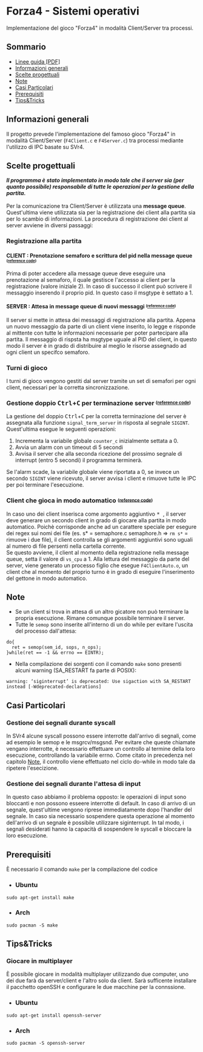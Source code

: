 # Forza4 - Sistemi operativi
Implementazione del gioco "Forza4" in modalità Client/Server tra processi.

## Sommario
* [Linee guida [PDF]](Doc/2022-23ElaboratoSystemCall.pdf)
* [Informazioni generali](#informazioni-generali)
* [Scelte progettuali](#scelte-progettuali)
* [Note](#note)
* [Casi Particolari](#casi-particolari)
* [Prerequisiti](#prerequisiti)
* [Tips&Tricks](#tips&triks)

## Informazioni generali
Il progetto prevede l'implementazione del famoso gioco "Forza4" in modalità Client/Server (```F4Client.c``` e ```F4Server.c```) tra processi mediante l'utilizzo di IPC basate su SVr4.

## Scelte progettuali
***Il programma è stato implementato in modo tale che il server sia (per quanto possibile) responsabile di tutte le operazioni per la gestione della partita.***<br><br>
Per la comunicazione tra Client/Server è utilizzata una **message queue**. Quest'ultima viene utilizzata sia per la registrazione dei client alla partita sia per lo scambio di informazioni. La procedura di registrazione dei client al server avviene in diversi passaggi:
### Registrazione alla partita
#### CLIENT : Prenotazione semaforo e scrittura del pid nella message queue <sup><sub>([reference code](https://github.com/Phil-Peret/ElaboratoSO/blob/da4bfc393a1c99d7fff16d4af7d4908eb8de48f8/F4Client.c#L202-L207))</sub></sup>
Prima di poter accedere alla message queue deve eseguire una prenotazione al semaforo, il quale gestisce l'accesso ai client per la registrazione (valore iniziale 2). In caso di successo il client può scrivere il messaggio inserendo il proprio pid. In questo caso il msgtype è settato a 1. 
#### SERVER : Attesa in message queue di nuovi messaggi <sup><sub>([reference code](https://github.com/Phil-Peret/ElaboratoSO/blob/c27a4536276f16b026af7afcb3efffe40d8bff1a/F4Server.c#L239-L272))</sub></sup>
Il server si mette in attesa dei messaggi di registrazione alla partita. Appena un nuovo messaggio da parte di un client viene inserito, lo legge e risponde al mittente con tutte le informazioni necessarie per poter partecipare alla partita. Il messaggio di rispsta ha msgtype uguale al PID del client, in questo modo il server è in grado di distribuire al meglio le risorse assegnado ad ogni client un specifco semaforo.
### Turni di gioco
I turni di gioco vengono gestiti dal server tramite un set di semafori per ogni client, necessari per la corretta sincronizzazione.

### Gestione doppio <kbd>Ctrl</kbd>+<kbd>C</kbd> per terminazione server <sup><sub>([reference code](https://github.com/Phil-Peret/ElaboratoSO/blob/1a1804c8deef69775ce23bc0480be666b0c4aa3f/F4Client.c#L117-L146))</sub></sup>
La gestione del doppio <kbd>Ctrl</kbd>+<kbd>C</kbd> per la corretta terminazione del server è assegnata alla funzione ```signal_term_server``` in risposta al segnale ```SIGINT```. Quest'ultima esegue le seguenti operazioni:
1. Incrementa la variabile globale ```counter_c``` inizialmente settata a 0.  
2. Avvia un alarm con un timeout di 5 secondi 
3. Avvisa il server che alla seconda ricezione del prossimo segnale di interrupt (entro 5 secondi) il programma terminerà. 

Se l'alarm scade, la variabile globale viene riportata a 0, se invece un secondo ```SIGINT``` viene ricevuto, il server avvisa i client e rimuove tutte le IPC per poi terminare l'esecuzione.

### Client che gioca in modo automatico <sup><sub>([reference code](https://github.com/Phil-Peret/ElaboratoSO/blob/474bfe9c03b3bfcf7941827000c28fcc5b04c923/F4ClientAuto.c#L244-L271))</sub></sup>
In caso uno dei client inserisca come argomento aggiuntivo <kbd> * </kbd>, il server deve generare un secondo client in grado di giocare alla partita in modo automatico. Poichè corrisponde anche ad un carattere speciale per esegure dei regex sui nomi dei file (es. s* = semaphore.c  semaphore.h => ```rm s*``` = rimuove i due file), il client controlla se gli argomenti aggiuntivi sono uguali al numero di file persenti nella cartella corrente. <br>
Se questo avviene, il client al momento della registrazione nella message queue, setta il valore di ```vs_cpu``` a 1. Alla lettura del messaggio da parte del server, viene generato un processo figlio che esegue  ```F4ClientAuto.o```, un client che al momento del proprio turno è in grado di eseguire l'inserimento del gettone in modo automatico.

## Note
* Se un client si trova in attesa di un altro gicatore non può terminare la propria esecuzione. Rimane comunque possibile terminare il server. 
* Tutte le ```semop``` sono inserite all'interno di un do while per evitare l'uscita del processo dall'attesa:
```
do{
  ret = semop(sem_id, sops, n_ops);
}while(ret == -1 && errno == EINTR);
```
* Nella compilazione dei sorgenti con il comando ```make``` sono presenti alcuni warning (SA_RESTART fa parte di POSIX):
``` 
warning: ‘siginterrupt’ is deprecated: Use sigaction with SA_RESTART instead [-Wdeprecated-declarations]
```
## Casi Particolari
### Gestione dei segnali durante syscall
In SVr4 alcune syscall possono essere interrotte dall'arrivo di segnali, come ad esempio le semop e le msgrcv/msgsnd. Per evitare che queste chiamate vengano interrotte, è necessario effettuare un controllo al termine della loro esecuzione, controllando la variabile errno.
Come citato in precedenza nel capitolo [Note](#note), il controllo viene effettuato nel ciclo do-while in modo tale da ripetere l'esecizione.

### Gestione dei segnali durante l'attesa di input
In questo caso abbiamo il problema opposto: le operazioni di input sono bloccanti e non possono esseere interrotte di default. In caso di arrivo di un segnale, quest'ultime vengono riprese immediatamente dopo l'handler del segnale. In caso sia necessario sospendere questa operazione al momento dell'arrivo di un segnale è possibile utilizzare siginterrupt. In tal modo, i segnali desiderati hanno la capacità di sospendere le syscall e bloccare la loro esecuzione.


## Prerequisiti
È necessario il comando ```make``` per la compilazione del codice
* ### Ubuntu
```
sudo apt-get install make
```
* ### Arch
```
sudo pacman -S make
```

## Tips&Tricks
### Giocare in multiplayer
È possibile giocare in modalità multiplayer utilizzando due computer, uno dei due farà da server/client e l'altro solo da client. Sarà sufficente installare il pacchetto openSSH e configurare le due macchine per la connssione.

* ### Ubuntu
```
sudo apt-get install openssh-server
```
* ### Arch
```
sudo pacman -S openssh-server
```


